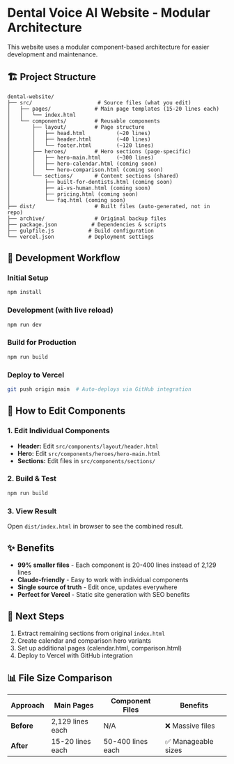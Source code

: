 # Dental Voice AI Website - Modular Architecture

This website uses a modular component-based architecture for easier development and maintenance.

## 🏗️ Project Structure

```
dental-website/
├── src/                     # Source files (what you edit)
│   ├── pages/              # Main page templates (15-20 lines each)
│   │   └── index.html
│   └── components/         # Reusable components
│       ├── layout/         # Page structure
│       │   ├── head.html          (~20 lines)
│       │   ├── header.html        (~40 lines)
│       │   └── footer.html        (~120 lines)
│       ├── heroes/         # Hero sections (page-specific)
│       │   ├── hero-main.html     (~300 lines)
│       │   ├── hero-calendar.html (coming soon)
│       │   └── hero-comparison.html (coming soon)
│       └── sections/       # Content sections (shared)
│           ├── built-for-dentists.html (coming soon)
│           ├── ai-vs-human.html (coming soon)
│           ├── pricing.html (coming soon)
│           └── faq.html (coming soon)
├── dist/                   # Built files (auto-generated, not in repo)
├── archive/                # Original backup files
├── package.json           # Dependencies & scripts
├── gulpfile.js           # Build configuration
└── vercel.json           # Deployment settings
```

## 🚀 Development Workflow

### Initial Setup
```bash
npm install
```

### Development (with live reload)
```bash
npm run dev
```

### Build for Production
```bash
npm run build
```

### Deploy to Vercel
```bash
git push origin main  # Auto-deploys via GitHub integration
```

## 📝 How to Edit Components

### 1. Edit Individual Components
- **Header:** Edit `src/components/layout/header.html`
- **Hero:** Edit `src/components/heroes/hero-main.html`
- **Sections:** Edit files in `src/components/sections/`

### 2. Build & Test
```bash
npm run build
```

### 3. View Result
Open `dist/index.html` in browser to see the combined result.

## ✨ Benefits

- **99% smaller files** - Each component is 20-400 lines instead of 2,129 lines
- **Claude-friendly** - Easy to work with individual components
- **Single source of truth** - Edit once, updates everywhere
- **Perfect for Vercel** - Static site generation with SEO benefits

## 🔄 Next Steps

1. Extract remaining sections from original `index.html`
2. Create calendar and comparison hero variants
3. Set up additional pages (calendar.html, comparison.html)
4. Deploy to Vercel with GitHub integration

## 📊 File Size Comparison

| Approach | Main Pages | Component Files | Benefits |
|----------|------------|-----------------|----------|
| **Before** | 2,129 lines each | N/A | ❌ Massive files |
| **After** | 15-20 lines each | 50-400 lines each | ✅ Manageable sizes |
